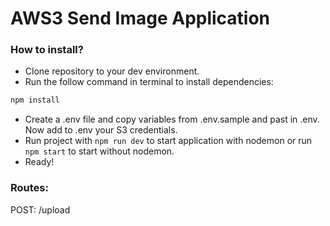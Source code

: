 # AWS3 Send Image Application

### How to install?

- Clone repository to your dev environment.
- Run the follow command in terminal to install dependencies:

```bash
npm install
```

- Create a .env file and copy variables from .env.sample and past in .env. Now add to .env your S3 credentials.
- Run project with `npm run dev` to start application with nodemon or run `npm start` to start without nodemon.
- Ready!

### Routes:

POST: /upload
